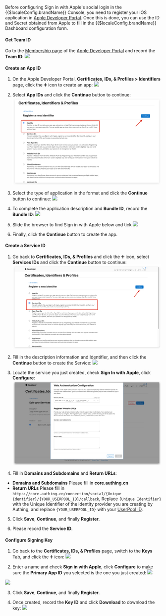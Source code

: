 <IntegrationDetailCard title="Configure in the Apple Developer Center">

Before configuring Sign in with Apple's social login in the {{$localeConfig.brandName}} Console, you need to register your iOS application in [Apple Developer Portal](https://developer.apple.com/account/#). Once this is done, you can use the ID and Secret obtained from Apple to fill in the {{$localeConfig.brandName}}  Dashboard configuration form.
#### Get Team ID

Go to the [Membership page](https://developer.apple.com/account/#/membership) of the [Apple Developer Portal](https://developer.apple.com/account/#) and record the **Team ID**:
![](./images/get-team-id.png)

#### Create an App ID

1. On the Apple Developer Portal, **Certificates, IDs, & Profiles > Identifiers** page, click the ➕ icon to create an app:
![](./images/add-identifier.png)

2. Select **App IDs** and click the **Continue** button to continue:
![](./images/continue.png)

3. Select the type of application in the format and click the **Continue** button to continue:
![](./images/continue-2.png)

4. To complete the application description and **Bundle ID**, record the **Bundle ID**:
![](./images/get-bundle-id.png)

5. Slide the browser to find Sign in with Apple below and tick
![](./images/check-sign-in-with-apple.png)

6. Finally, click the **Continue** button to create the app.

#### Create a Service ID

1. Go back to **Certificates, IDs, & Profiles** and click the ➕ icon, select **Services IDs** and click the **Continue** button to continue:
![](./images/continue-3.png)

2. Fill in the description information and Identifier, and then click the **Continue** button to create the Service:
![](./images/continue-4.png)

3. Locate the service you just created, check **Sign In with Apple**, click **Configure**:
![](./images/add-redirect-url.png)

4. Fill in **Domains and Subdomains** and **Return URLs**:
- **Domains and Subdomains** Please fill in **core.authing.cn**
- **Return URLs** Please fill in `https://core.authing.cn/connection/social/{Unique Identifier}/{YOUR_USERPOOL_ID}/callback`, Replace `{Unique Identifier}` with the Unique Identifier of the identity provider you are creating by Authing, and replace `{YOUR_USERPOOL_ID}` with your [UserPool ID](/en/guides/faqs/get-userpool-id-and-secret.md).

5. Click **Save**, **Continue**, and finally **Register**.

6. Please record the **Service ID**.

#### Configure Signing Key

1. Go back to the **Certificates, IDs, & Profiles** page, switch to the **Keys** Tab, and click the ➕ icon:
![](./images/keys-tab.png)

2. Enter a name and check **Sign in with Apple**, click **Configure** to make sure the **Primary App ID** you selected is the one you just created:
![](./images/checkbox-2.png)

![](./images/configure-key.png)

3. Click **Save**, **Continue**, and finally **Register**.

4. Once created, record the **Key ID** and click **Download** to download the key:
![](./images/download.png)

</IntegrationDetailCard>
